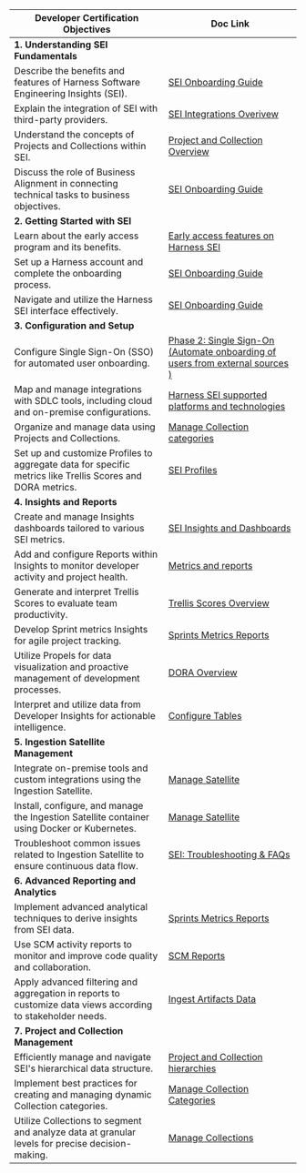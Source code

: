 | Developer Certification Objectives                                                                          | Doc Link                                                                                                                                                                                                                                                      |
| ----------------------------------------------------------------------------------------------------------- | ------------------------------------------------------------------------------------------------------------------------------------------------------------------------------------------------------------------------------------------------------------- |
| **1. Understanding SEI Fundamentals**                                                                        |                                                                                                                                                                                                                                                               |
| Describe the benefits and features of Harness Software Engineering Insights (SEI).                          | [SEI Onboarding Guide](https://developer.harness.io/docs/software-engineering-insights/propelo-sei/get-started/sei-onboarding-guide)                                                                                                                                      |
| Explain the integration of SEI with third-party providers.                                                  | [SEI Integrations Overivew](https://developer.harness.io/docs/software-engineering-insights/propelo-sei/setup-sei/configure-integrations/sei-integrations-overview)                                                                                                                       |
| Understand the concepts of Projects and Collections within SEI.                                             | [Project and Collection Overview](https://developer.harness.io/docs/software-engineering-insights/sei-projects-and-collections/project-and-collection-overview)                                                                                               |
| Discuss the role of Business Alignment in connecting technical tasks to business objectives.                | [SEI Onboarding Guide](https://developer.harness.io/docs/software-engineering-insights/propelo-sei/get-started/sei-onboarding-guide)                                                                                                                                      |
| **2. Getting Started with SEI**                                                                              |                                                                                                                                                                                                                                                               |
| Learn about the early access program and its benefits.                                                      | [Early access features on Harness SEI](https://developer.harness.io/docs/software-engineering-insights/early-access/sei-early-access-overview)                                                                                                                |
| Set up a Harness account and complete the onboarding process.                                               | [SEI Onboarding Guide](https://developer.harness.io/docs/software-engineering-insights/propelo-sei/get-started/sei-onboarding-guide)                                                                                                                                      |
| Navigate and utilize the Harness SEI interface effectively.                                                 | [SEI Onboarding Guide](https://developer.harness.io/docs/software-engineering-insights/propelo-sei/get-started/sei-onboarding-guide)                                                                                                                                      |
|**3. Configuration and Setup**                                                                                |                                                                                                                                                                                                                                                               |
| Configure Single Sign-On (SSO) for automated user onboarding.                                               | [Phase 2: Single Sign-On (Automate onboarding of users from external sources​)](https://developer.harness.io/docs/software-engineering-insights/propelo-sei/get-started/sei-onboarding-guide#-phase-2-single-sign-on-automate-onboarding-of-users-from-external-sources-) |
| Map and manage integrations with SDLC tools, including cloud and on-premise configurations.                 | [Harness SEI supported platforms and technologies](https://developer.harness.io/docs/software-engineering-insights/propelo-sei/setup-sei/configure-integrations/sei-integrations-overview#harness-sei-supported-platforms-and-technologies)                                               |
| Organize and manage data using Projects and Collections.                                                    | [Manage Collection categories](https://developer.harness.io/docs/software-engineering-insights/sei-projects-and-collections/manage-collection-cat)                                                                                                            |
| Set up and customize Profiles to aggregate data for specific metrics like Trellis Scores and DORA metrics.  | [SEI Profiles](https://developer.harness.io/docs/category/profiles-1)                                                                                                                                                                                         |
| **4. Insights and Reports**                                                                                    |                                                                                                                                                                                                                                                               |
| Create and manage Insights dashboards tailored to various SEI metrics.                                      | [SEI Insights and Dashboards](https://developer.harness.io/docs/software-engineering-insights/propelo-sei/get-started/sei-onboarding-guide/#phase-6-insights-creation)                                                                                                    |
| Add and configure Reports within Insights to monitor developer activity and project health.                 | [Metrics and reports](https://developer.harness.io/docs/category/metrics-and-reports-1)                                                                                                                                                                       |
| Generate and interpret Trellis Scores to evaluate team productivity.                                        | [Trellis Scores Overview](https://developer.harness.io/docs/software-engineering-insights/sei-metrics-and-reports/trellis-scores/sei-trellis-scores-overview)                                                                                                 |
| Develop Sprint metrics Insights for agile project tracking.                                                 | [Sprints Metrics Reports](https://developer.harness.io/docs/software-engineering-insights/sei-metrics-and-reports/planning/sprint-metrics/sei-sprints-metrics-reports/)                                                                                       |
| Utilize Propels for data visualization and proactive management of development processes.                   | [DORA Overview](https://developer.harness.io/docs/software-engineering-insights/sei-metrics-and-reports/dora-metrics/dora-onboarding)                                                                                                                         |
| Interpret and utilize data from Developer Insights for actionable intelligence.                             | [Configure Tables](https://developer.harness.io/docs/software-engineering-insights/sei-propels-scripts/tables)                                                                                                                                                |
| **5. Ingestion Satellite Management**                                                                        |                                                                                                                                                                                                                                                               |
| Integrate on-premise tools and custom integrations using the Ingestion Satellite.                           | [Manage Satellite](https://developer.harness.io/docs/software-engineering-insights/sei-ingestion-satellite/manage-satellite/)                                                                                                                                 |
| Install, configure, and manage the Ingestion Satellite container using Docker or Kubernetes.                | [Manage Satellite](https://developer.harness.io/docs/software-engineering-insights/sei-ingestion-satellite/manage-satellite/)                                                                                                                                 |
| Troubleshoot common issues related to Ingestion Satellite to ensure continuous data flow.                   | [SEI: Troubleshooting & FAQs](https://developer.harness.io/docs/software-engineering-insights/propelo-sei/setup-sei/sei-ingestion-satellite/satellite-troubleshooting-and-faqs)                                                                                                     |
| **6. Advanced Reporting and Analytics**                                                                        |                                                                                                                                                                                                                                                               |
| Implement advanced analytical techniques to derive insights from SEI data.                                  | [Sprints Metrics Reports](https://developer.harness.io/docs/software-engineering-insights/sei-metrics-and-reports/planning/sprint-metrics/sei-sprints-metrics-reports/)                                                                                       |
| Use SCM activity reports to monitor and improve code quality and collaboration.                             | [SCM Reports](https://developer.harness.io/docs/software-engineering-insights/propelo-sei/analytics-and-reporting/productivity/developer-insights/)                                                                                                                  |
| Apply advanced filtering and aggregation in reports to customize data views according to stakeholder needs. | [Ingest Artifacts Data](https://developer.harness.io/docs/software-engineering-insights/sei-technical-reference/sei-api-reference/ingest-artifacts-data/)                                                                                                     |
| **7. Project and Collection Management**                                                                       |                                                                                                                                                                                                                                                               |
| Efficiently manage and navigate SEI's hierarchical data structure.                                          | [Project and Collection hierarchies](https://developer.harness.io/docs/software-engineering-insights/sei-projects-and-collections/project-and-collection-overview/)                                                                                           |
| Implement best practices for creating and managing dynamic Collection categories.                           | [Manage Collection Categories](https://developer.harness.io/docs/software-engineering-insights/sei-projects-and-collections/manage-collection-cat)                                                                                                            |
| Utilize Collections to segment and analyze data at granular levels for precise decision-making.             | [Manage Collections](https://developer.harness.io/docs/software-engineering-insights/sei-projects-and-collections/manage-collections)                                                                                                                         |
